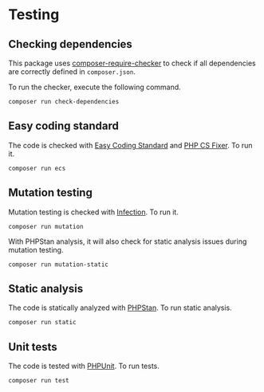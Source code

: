 # Testing

## Checking dependencies

This package uses [composer-require-checker](https://github.com/maglnet/ComposerRequireChecker) to check if all dependencies are correctly defined in `composer.json`.

To run the checker, execute the following command.

```shell
composer run check-dependencies
```

## Easy coding standard

The code is checked with [Easy Coding Standard](https://github.com/easy-coding-standard/easy-coding-standard) and
[PHP CS Fixer](https://github.com/PHP-CS-Fixer/PHP-CS-Fixer). To run it.

```shell
composer run ecs
```

## Mutation testing

Mutation testing is checked with [Infection](https://infection.github.io/). To run it.

```shell
composer run mutation
```

With PHPStan analysis, it will also check for static analysis issues during mutation testing.

```shell
composer run mutation-static
```

## Static analysis

The code is statically analyzed with [PHPStan](https://phpstan.org/). To run static analysis.

```shell
composer run static
```

## Unit tests

The code is tested with [PHPUnit](https://phpunit.de/). To run tests.

```
composer run test
```
